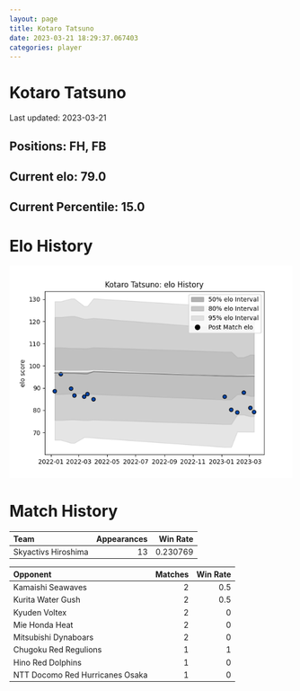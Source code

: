 ```yaml
---  
layout: page  
title: Kotaro Tatsuno  
date: 2023-03-21 18:29:37.067403  
categories: player  
---
```

# Kotaro Tatsuno


Last updated: 2023-03-21
## Positions: FH, FB

## Current elo: 79.0

## Current Percentile: 15.0

# Elo History


![elo history](history_KotaroTatsuno.png)
# Match History


| Team                |   Appearances |   Win Rate |
|:--------------------|--------------:|-----------:|
| Skyactivs Hiroshima |            13 |   0.230769 |

| Opponent                        |   Matches |   Win Rate |
|:--------------------------------|----------:|-----------:|
| Kamaishi Seawaves               |         2 |        0.5 |
| Kurita Water Gush               |         2 |        0.5 |
| Kyuden Voltex                   |         2 |        0   |
| Mie Honda Heat                  |         2 |        0   |
| Mitsubishi Dynaboars            |         2 |        0   |
| Chugoku Red Regulions           |         1 |        1   |
| Hino Red Dolphins               |         1 |        0   |
| NTT Docomo Red Hurricanes Osaka |         1 |        0   |
